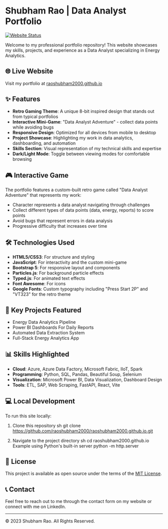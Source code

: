 # Shubham Rao | Data Analyst Portfolio

[![Website Status](https://img.shields.io/website?url=https%3A%2F%2Fraoshubham2000.github.io&style=flat-square)](https://raoshubham2000.github.io)

Welcome to my professional portfolio repository! This website showcases my skills, projects, and experience as a Data Analyst specializing in Energy Analytics.

## 🌐 Live Website

Visit my portfolio at [raoshubham2000.github.io](https://raoshubham2000.github.io)

## ✨ Features

- **Retro Gaming Theme**: A unique 8-bit inspired design that stands out from typical portfolios
- **Interactive Mini-Game**: "Data Analyst Adventure" - collect data points while avoiding bugs
- **Responsive Design**: Optimized for all devices from mobile to desktop
- **Project Showcase**: Highlighting my work in data analytics, dashboarding, and automation
- **Skills Section**: Visual representation of my technical skills and expertise
- **Dark/Light Mode**: Toggle between viewing modes for comfortable browsing

## 🎮 Interactive Game

The portfolio features a custom-built retro game called "Data Analyst Adventure" that represents my work:
- Character represents a data analyst navigating through challenges
- Collect different types of data points (data, energy, reports) to score points
- Avoid bugs that represent errors in data analysis
- Progressive difficulty that increases over time

## 🛠️ Technologies Used

- **HTML5/CSS3**: For structure and styling
- **JavaScript**: For interactivity and the custom mini-game
- **Bootstrap 5**: For responsive layout and components
- **Particles.js**: For background particle effects
- **Typed.js**: For animated text effects
- **Font Awesome**: For icons
- **Google Fonts**: Custom typography including "Press Start 2P" and "VT323" for the retro theme

## 🚀 Key Projects Featured

- Energy Data Analytics Pipeline
- Power BI Dashboards For Daily Reports
- Automated Data Extraction System
- Full-Stack Energy Analytics App

## 📊 Skills Highlighted

- **Cloud**: Azure, Azure Data Factory, Microsoft Fabric, IIoT, Spark
- **Programming**: Python, SQL, Pandas, Beautiful Soup, Selenium
- **Visualization**: Microsoft Power BI, Data Visualization, Dashboard Design
- **Tools**: ETL, SAP, Web Scraping, FastAPI, React, Vite

## 💻 Local Development

To run this site locally:

1. Clone this repository
sh
git clone https://github.com/raoshubham2000/raoshubham2000.github.io.git

2. Navigate to the project directory
sh
cd raoshubham2000.github.io
Example using Python's built-in server
python -m http.server

## 📝 License

This project is available as open source under the terms of the [MIT License](LICENSE).

## 📞 Contact

Feel free to reach out to me through the contact form on my website or connect with me on LinkedIn.

---

© 2023 Shubham Rao. All Rights Reserved.
